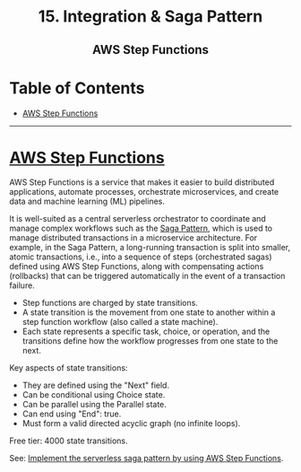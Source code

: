 <div align='center'>
  <h1> 15. Integration & Saga Pattern </h1>
  <h2> AWS Step Functions </h2>
</div>

# Table of Contents

- [AWS Step Functions](#step-functions)

---

# [AWS Step Functions](https://aws.amazon.com/step-functions/)

AWS Step Functions is a service that makes it easier to build distributed applications, automate processes, orchestrate microservices, and create data and machine learning (ML) pipelines.

It is well-suited as a central serverless orchestrator to coordinate and manage complex workflows such as the [Saga Pattern](https://github.com/camponogaraviera/full-stack-roadmap/blob/main/system_design_and_infrastructure/10_patterns.md#saga-pattern), which is used to manage distributed transactions in a microservice architecture. For example, in the Saga Pattern, a long-running transaction is split into smaller, atomic transactions, i.e., into a sequence of steps (orchestrated sagas) defined using AWS Step Functions, along with compensating actions (rollbacks) that can be triggered automatically in the event of a transaction failure.

- Step functions are charged by state transitions.
- A state transition is the movement from one state to another within a step function workflow (also called a state machine).
- Each state represents a specific task, choice, or operation, and the transitions define how the workflow progresses from one state to the next.

Key aspects of state transitions:

- They are defined using the "Next" field.
- Can be conditional using Choice state.
- Can be parallel using the Parallel state.
- Can end using "End": true.
- Must form a valid directed acyclic graph (no infinite loops).

Free tier: 4000 state transitions.

See: [Implement the serverless saga pattern by using AWS Step Functions](https://docs.aws.amazon.com/prescriptive-guidance/latest/patterns/implement-the-serverless-saga-pattern-by-using-aws-step-functions.html).
